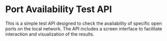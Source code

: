 # Port Availability Test API

This is a simple test API designed to check the availability of specific open ports on the local network. The API includes a screen interface to facilitate interaction and visualization of the results.